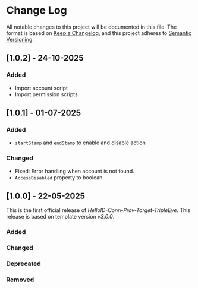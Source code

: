 # Change Log

All notable changes to this project will be documented in this file. The format is based on [Keep a Changelog](https://keepachangelog.com), and this project adheres to [Semantic Versioning](https://semver.org).

## [1.0.2] - 24-10-2025

### Added
- Import account script
- Import permission scripts

## [1.0.1] - 01-07-2025

### Added
- `startStamp` and `endStamp` to enable and disable action

### Changed
- Fixed: Error handling when account is not found.
- `AccessDisabled` property to boolean.

## [1.0.0] - 22-05-2025

This is the first official release of _HelloID-Conn-Prov-Target-TripleEye_. This release is based on template version _v3.0.0_.

### Added

### Changed

### Deprecated

### Removed